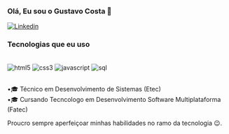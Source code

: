 ### Olá, Eu sou o Gustavo Costa 👋

[![Linkedin](https://img.shields.io/badge/LinkedIn-0077B5?style=for-the-badge&logo=linkedin&logoColor=white)](https://www.linkedin.com/in/gustavo-costa-oliveira-4473b620a/)

### Tecnologias que eu uso

<div style="display: inline_block"><br/>
<img align="center" alt="html5" src="https://img.shields.io/badge/HTML5-E34F26?style=for-the-badge&logo=html5&logoColor=white" />
<img align="center" alt="css3" src="https://img.shields.io/badge/CSS3-1572B6?style=for-the-badge&logo=css3&logoColor=white" />
<img align="center" alt="javascript" src="https://img.shields.io/badge/JavaScript-F7DF1E?style=for-the-badge&logo=javascript&logoColor=black" />
<img align="center" alt="sql" src="https://img.shields.io/badge/MySQL-00000F?style=for-the-badge&logo=mysql&logoColor=white" />  
</div><br/>

•🎓 Técnico em Desenvolvimento de Sistemas (Etec)
<br/>
•🎓 Cursando Tecncologo em Desenvolvimento Software Multiplataforma (Fatec)

Proucro sempre aperfeiçoar minhas habilidades no ramo da tecnologia 😉.

<!--
**Guh1254/Guh1254** is a ✨ _special_ ✨ repository because its `README.md` (this file) appears on your GitHub profile.

Here are some ideas to get you started:

- 🔭 I’m currently working on ...
- 🌱 I’m currently learning ...
- 👯 I’m looking to collaborate on ...
- 🤔 I’m looking for help with ...
- 💬 Ask me about ...
- 📫 How to reach me: ...
- 😄 Pronouns: ...
- ⚡ Fun fact: ...
-->
